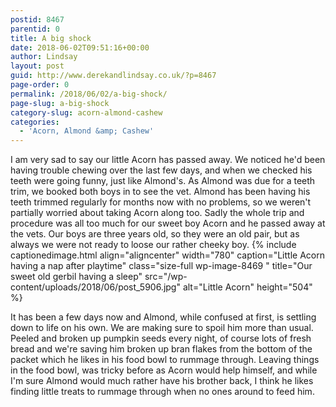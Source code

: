 ```yaml
---
postid: 8467
parentid: 0
title: A big shock
date: 2018-06-02T09:51:16+00:00
author: Lindsay
layout: post
guid: http://www.derekandlindsay.co.uk/?p=8467
page-order: 0
permalink: /2018/06/02/a-big-shock/
page-slug: a-big-shock
category-slug: acorn-almond-cashew
categories:
  - 'Acorn, Almond &amp; Cashew'
---
```

I am very sad to say our little Acorn has passed away. We noticed he'd been having trouble chewing over the last few days, and when we checked his teeth were going funny, just like Almond's. As Almond was due for a teeth trim, we booked both boys in to see the vet. Almond has been having his teeth trimmed regularly for months now with no problems, so we weren't partially worried about taking Acorn along too. Sadly the whole trip and procedure was all too much for our sweet boy Acorn and he passed away at the vets. Our boys are three years old, so they were an old pair, but as always we were not ready to loose our rather cheeky boy. {% include captionedimage.html align="aligncenter" width="780" caption="Little Acorn having a nap after playtime" class="size-full wp-image-8469 " title="Our sweet old gerbil having a sleep" src="/wp-content/uploads/2018/06/post_5906.jpg" alt="Little Acorn" height="504" %} 

It has been a few days now and Almond, while confused at first, is settling down to life on his own. We are making sure to spoil him more than usual. Peeled and broken up pumpkin seeds every night, of course lots of fresh bread and we're saving him broken up bran flakes from the bottom of the packet which he likes in his food bowl to rummage through. Leaving things in the food bowl, was tricky before as Acorn would help himself, and while I'm sure Almond would much rather have his brother back, I think he likes finding little treats to rummage through when no ones around to feed him.